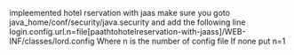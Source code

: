 impleemented hotel rservation with jaas
make sure you goto java_home/conf/security/java.security and add the following line
login.config.url.n=file[paathtohotelreservation-with-jaass]/WEB-INF/classes/lord.config
Where n is the number of config file
If none put n=1
